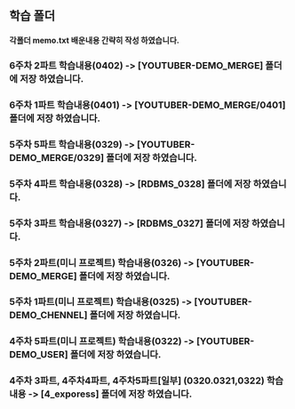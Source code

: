 ## 학습 폴더

#### 각폴더 memo.txt 배운내용 간략히 작성 하였습니다.

### 6주차 2파트 학습내용(0402) -> [YOUTUBER-DEMO_MERGE] 폴더에 저장 하였습니다.

### 6주차 1파트 학습내용(0401) -> [YOUTUBER-DEMO_MERGE/0401] 폴더에 저장 하였습니다.

### 5주차 5파트 학습내용(0329) -> [YOUTUBER-DEMO_MERGE/0329] 폴더에 저장 하였습니다.

### 5주차 4파트 학습내용(0328) -> [RDBMS_0328] 폴더에 저장 하였습니다.

### 5주차 3파트 학습내용(0327) -> [RDBMS_0327] 폴더에 저장 하였습니다.

### 5주차 2파트(미니 프로젝트) 학습내용(0326) -> [YOUTUBER-DEMO_MERGE] 폴더에 저장 하였습니다.

### 5주차 1파트(미니 프로젝트) 학습내용(0325) -> [YOUTUBER-DEMO_CHENNEL] 폴더에 저장 하였습니다.

### 4주차 5파트(미니 프로젝트) 학습내용(0322) -> [YOUTUBER-DEMO_USER] 폴더에 저장 하였습니다.

### 4주차 3파트, 4주차4파트, 4주차5파트[일부] (0320.0321,0322) 학습내용 -> [4_exporess] 폴더에 저장 하였습니다.







